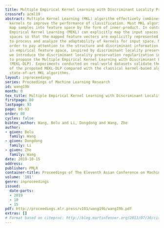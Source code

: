 ```yaml
---
title: Multiple Empirical Kernel Learning with Discriminant Locality Preservation
crossref: acml19
abstract: Multiple Kernel Learning (MKL) algorithm effectively combines different
  kernels to improve the performance of classification. Most MKL algorithms implicitly
  map samples into feature space by the form of inner-product. In contrast, Multiple
  Empirical Kernel Learning (MEKL) can explicitly map the input spaces into feature
  spaces so that the mapped feature vectors are explicitly represented, which is easy
  to process and analyze the adaptability of kernels for input space. Meanwhile, in
  order to pay attention to the structure and discriminant information of samples
  in empirical feature space, inspired by discriminant locality preserving projections,
  we introduce the discriminant locality preservation regularization into MEKL framework
  to propose the Multiple Empirical Kernel Learning with Discriminant Locality Preservation
  (MEKL-DLP). Experiments conducted on real-world datasets validate the effectiveness
  of the proposed MEKL-DLP compared with the classical kernel-based algorithms and
  state-of-art MKL algorithms.
layout: inproceedings
series: Proceedings of Machine Learning Research
id: wang19b
month: 0
tex_title: Multiple Empirical Kernel Learning with Discriminant Locality Preservation
firstpage: 80
lastpage: 93
page: 80-93
order: 80
cycles: false
bibtex_author: Wang, Bolu and Li, Dongdong and Wang, Zhe
author:
- given: Bolu
  family: Wang
- given: Dongdong
  family: Li
- given: Zhe
  family: Wang
date: 2019-10-15
address: 
publisher: PMLR
container-title: Proceedings of The Eleventh Asian Conference on Machine Learning
volume: '101'
genre: inproceedings
issued:
  date-parts:
  - 2019
  - 10
  - 15
pdf: http://proceedings.mlr.press/v101/wang19b/wang19b.pdf
extras: []
# Format based on citeproc: http://blog.martinfenner.org/2013/07/30/citeproc-yaml-for-bibliographies/
---
```

